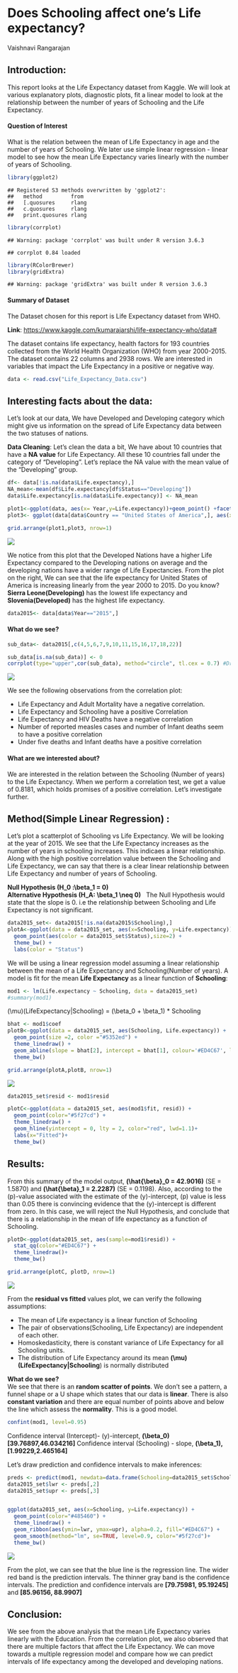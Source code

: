 Does Schooling affect one’s Life expectancy?
================
Vaishnavi Rangarajan

## Introduction:

This report looks at the Life Expectancy dataset from Kaggle. We will
look at various explanatory plots, diagnostic plots, fit a linear model
to look at the relationship between the number of years of Schooling and
the Life Expectancy.  

#### **Question of Interest**

What is the relation between the mean of Life Expectancy in age and the
number of years of Schooling. We later use simple linear regression -
linear model to see how the mean Life Expectancy varies linearly with
the number of years of Schooling.

``` r
library(ggplot2)
```

    ## Registered S3 methods overwritten by 'ggplot2':
    ##   method         from 
    ##   [.quosures     rlang
    ##   c.quosures     rlang
    ##   print.quosures rlang

``` r
library(corrplot)
```

    ## Warning: package 'corrplot' was built under R version 3.6.3

    ## corrplot 0.84 loaded

``` r
library(RColorBrewer)
library(gridExtra)
```

    ## Warning: package 'gridExtra' was built under R version 3.6.3

#### **Summary of Dataset**

The Dataset chosen for this report is Life Expectancy dataset from
WHO.  

**Link**:
<https://www.kaggle.com/kumarajarshi/life-expectancy-who/data#>

The dataset contains life expectancy, health factors for 193 countries
collected from the World Health Organization (WHO) from year 2000-2015.
The dataset contains 22 columns and 2938 rows. We are interested in
variables that impact the Life Expectancy in a positive or negative way.

``` r
data <- read.csv("Life_Expectancy_Data.csv")
```

## Interesting facts about the data:

Let’s look at our data, We have Developed and Developing category which
might give us information on the spread of Life Expectancy data between
the two statuses of nations.

**Data Cleaning**: Let’s clean the data a bit, We have about 10
countries that have a **NA value** for Life Expectancy. All these 10
countries fall under the category of “Developing”. Let’s replace the NA
value with the mean value of the “Developing” group.

``` r
df<- data[!is.na(data$Life.expectancy),]
NA_mean<-mean(df$Life.expectancy[df$Status=="Developing"])
data$Life.expectancy[is.na(data$Life.expectancy)] <- NA_mean
```

``` r
plot1<-ggplot(data, aes(x= Year,y=Life.expectancy))+geom_point() +facet_wrap(~ Status)
plot3<- ggplot(data[data$Country == "United States of America",], aes(x= Year,y=Life.expectancy))+geom_point()
```

``` r
grid.arrange(plot1,plot3, nrow=1)
```

![](Linear_Regression_files/figure-gfm/unnamed-chunk-5-1.png)<!-- -->

We notice from this plot that the Developed Nations have a higher Life
Expectancy compared to the Developing nations on average and the
developing nations have a wider range of Life Expectancies. From the
plot on the right, We can see that the life expectancy for United States
of America is increasing linearly from the year 2000 to 2015. Do you
know? **Sierra Leone(Developing)** has the lowest life expectancy and
**Slovenia(Developed)** has the highest life expectancy.

``` r
data2015<- data[data$Year=="2015",]
```

#### **What do we see?**

``` r
sub_data<- data2015[,c(4,5,6,7,9,10,11,15,16,17,18,22)]

sub_data[is.na(sub_data)] <- 0
corrplot(type="upper",cor(sub_data), method="circle", tl.cex = 0.7) #Draw a correlation Plot
```

![](Linear_Regression_files/figure-gfm/unnamed-chunk-7-1.png)<!-- -->

We see the following observations from the correlation plot:

  - Life Expectancy and Adult Mortality have a negative correlation.
  - Life Expectancy and Schooling have a positive Correlation
  - Life Expectancy and HIV Deaths have a negative correlation
  - Number of reported measles cases and number of Infant deaths seem to
    have a positive correlation
  - Under five deaths and Infant deaths have a positive correlation

#### **What are we interested about?**

We are interested in the relation between the Schooling (Number of
years) to the Life Expectancy. When we perform a correlation test, we
get a value of 0.8181, which holds promises of a positive correlation.
Let’s investigate further.

## Method(Simple Linear Regression) :

Let’s plot a scatterplot of Schooling vs Life Expectancy. We will be
looking at the year of 2015. We see that the Life Expectancy increases
as the number of years in schooling increases. This indicaes a linear
relationship. Along with the high positive correlation value between the
Schooling and Life Expectancy, we can say that there is a clear linear
relationship between Life Expectancy and number of years of Schooling.  

**Null Hypothesis \(H_0 :\beta_1 = 0\)**  
**Alternative Hypothesis \(H_A: \beta_1 \neq 0\)**   The Null Hypothesis
would state that the slope is 0. i.e the relationship between Schooling
and Life Expectancy is not significant.  

``` r
data2015_set<- data2015[!is.na(data2015$Schooling),]
plotA<-ggplot(data = data2015_set, aes(x=Schooling, y=Life.expectancy)) +
  geom_point(aes(color = data2015_set$Status),size=2) +
  theme_bw() +
  labs(color = "Status")
```

We will be using a linear regression model assuming a linear
relationship between the mean of a Life Expectancy and Schooling(Number
of years). A model is fit for the mean **Life Expectancy** as a linear
function of **Schooling**:

``` r
mod1 <- lm(Life.expectancy ~ Schooling, data = data2015_set)
#summary(mod1)
```

\(\mu\)(LifeExpectancy|Schooling) = \(\beta_0 + \beta_1\) \* Schooling

``` r
bhat <- mod1$coef
plotB<-ggplot(data = data2015_set, aes(Schooling, Life.expectancy)) +
  geom_point(size =2, color ="#5352ed") + 
  theme_linedraw() +
  geom_abline(slope = bhat[2], intercept = bhat[1], colour='#ED4C67', lwd=1.5)+
  theme_bw()
```

``` r
grid.arrange(plotA,plotB, nrow=1)
```

![](Linear_Regression_files/figure-gfm/unnamed-chunk-11-1.png)<!-- -->

``` r
data2015_set$resid <- mod1$resid

plotC<-ggplot(data = data2015_set, aes(mod1$fit, resid)) + 
  geom_point(color="#5f27cd") + 
  theme_linedraw() +
  geom_hline(yintercept = 0, lty = 2, color="red", lwd=1.1)+
  labs(x="Fitted")+
  theme_bw()
```

## Results:

From this summary of the model output, **\(\hat{\beta}_0 = 42.9016\)**
(SE = 1.5870) and **\(\hat{\beta}_1 = 2.2287\)** (SE = 0.1198). Also,
according to the \(p\)-value associated with the estimate of the
\(y\)-intercept, \(p\) value is less than 0.05 there is convincing
evidence that the \(y\)-intercept is different from zero. In this case,
we will reject the Null Hypothesis, and conclude that there is a
relationship in the mean of life expectancy as a function of Schooling.
 

``` r
plotD<-ggplot(data2015_set, aes(sample=mod1$resid)) +
  stat_qq(color="#ED4C67") +
  theme_linedraw()+
  theme_bw()
```

``` r
grid.arrange(plotC, plotD, nrow=1)
```

![](Linear_Regression_files/figure-gfm/unnamed-chunk-14-1.png)<!-- -->

From the **residual vs fitted** values plot, we can verify the following
assumptions:

  - The mean of Life expectancy is a linear function of Schooling
  - The pair of observations(Schooling, Life Expectancy) are independent
    of each other.
  - Homoskedasticity, there is constant variance of Life Expectancy for
    all Schooling units.
  - The distribution of Life Expectancy around its mean
    **\(\mu\)(LifeExpectancy|Schooling**) is normally distributed  

**What do we see?**  
We see that there is an **random scatter of points**. We don’t see a
pattern, a funnel shape or a U shape which states that our data is
**linear**. There is also **constant variation** and there are equal
number of points above and below the line which assess the
**normality**. This is a good model.

``` r
confint(mod1, level=0.95)
```

Confidence interval (Intercept)- \(y\)-intercept, **\(\beta_0\)
\[39.76897,46.034216\]** Confidence interval (Schooling) - slope,
**\(\beta_1\), \[1.99229,2.465164\]**

Let’s draw prediction and confidence intervals to make inferences:

``` r
preds <- predict(mod1, newdata=data.frame(Schooling=data2015_set$Schooling), interval="prediction", level=0.9)
data2015_set$lwr <- preds[,2]
data2015_set$upr <- preds[,3]


ggplot(data2015_set, aes(x=Schooling, y=Life.expectancy)) +
  geom_point(color="#485460") +
  theme_linedraw() +
  geom_ribbon(aes(ymin=lwr, ymax=upr), alpha=0.2, fill="#ED4C67") +
  geom_smooth(method="lm", se=TRUE, level=0.9, color="#5f27cd")+
  theme_bw()
```

![](Linear_Regression_files/figure-gfm/unnamed-chunk-16-1.png)<!-- -->

From the plot, we can see that the blue line is the regression line. The
wider red band is the prediction intervals. The thinner gray band is the
confidence intervals. The prediction and confidence intervals are
**\[79.75981, 95.19245\]** and **\[85.96156, 88.9907\]**

## Conclusion:

We see from the above analysis that the mean Life Expectancy varies
linearly with the Education. From the correlation plot, we also observed
that there are multiple factors that affect the Life Expectancy. We can
move towards a multiple regression model and compare how we can predict
intervals of life expectancy among the developed and developing nations.

